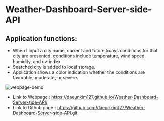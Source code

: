 # Weather-Dashboard-Server-side-API

## Application functions:
* When I input a city name, current and future 5days conditions for that city are presented.
    conditions include temperature, wind speed, humidity, and uv-index
* Searched city is added to local storage.
* Application shows a color indication whether the conditions are favorable, moderate, or severe.

![webpage-demo](./assets/images/Weather-Dashboard.gif)

* Link to Webpage : https://daeunkim127.github.io/Weather-Dashboard-Server-side-API/
* Link to Github page : https://github.com/daeunkim127/Weather-Dashboard-Server-side-API.git